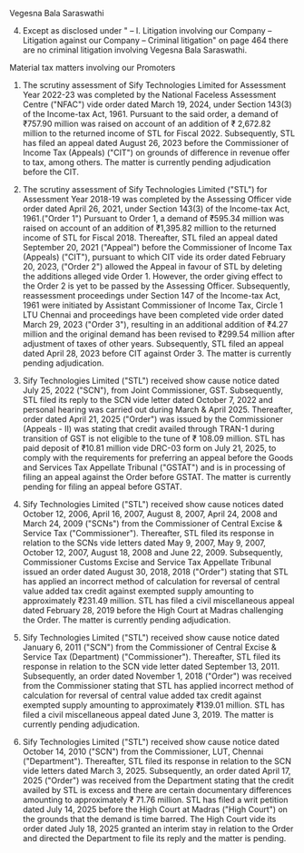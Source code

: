 Vegesna Bala Saraswathi

4. Except as disclosed under " – I. Litigation involving our Company – Litigation against our Company – Criminal litigation" on page 464 there are no criminal litigation involving Vegesna Bala Saraswathi.

Material tax matters involving our Promoters

1. The scrutiny assessment of Sify Technologies Limited for Assessment Year 2022-23 was completed by the National Faceless Assessment Centre ("NFAC") vide order dated March 19, 2024, under Section 143(3) of the Income-tax Act, 1961. Pursuant to the said order, a demand of ₹757.90 million was raised on account of an addition of ₹ 2,672.82 million to the returned income of STL for Fiscal 2022. Subsequently, STL has filed an appeal dated August 26, 2023 before the Commissioner of Income Tax (Appeals) ("CIT") on grounds of difference in revenue offer to tax, among others. The matter is currently pending adjudication before the CIT.

2. The scrutiny assessment of Sify Technologies Limited ("STL") for Assessment Year 2018-19 was completed by the Assessing Officer vide order dated April 26, 2021, under Section 143(3) of the Income-tax Act, 1961.("Order 1") Pursuant to Order 1, a demand of ₹595.34 million was raised on account of an addition of ₹1,395.82 million to the returned income of STL for Fiscal 2018. Thereafter, STL filed an appeal dated September 20, 2021 ("Appeal") before the Commissioner of Income Tax (Appeals) ("CIT"), pursuant to which CIT vide its order dated February 20, 2023, ("Order 2") allowed the Appeal in favour of STL by deleting the additions alleged vide Order 1. However, the order giving effect to the Order 2 is yet to be passed by the Assessing Officer. Subsequently, reassessment proceedings under Section 147 of the Income-tax Act, 1961 were initiated by Assistant Commissioner of Income Tax, Circle 1 LTU Chennai and proceedings have been completed vide order dated March 29, 2023 ("Order 3"), resulting in an additional addition of ₹4.27 million and the original demand has been revised to ₹299.54 million after adjustment of taxes of other years. Subsequently, STL filed an appeal dated April 28, 2023 before CIT against Order 3. The matter is currently pending adjudication.

3. Sify Technologies Limited ("STL") received show cause notice dated July 25, 2022 ("SCN"), from Joint Commissioner, GST. Subsequently, STL filed its reply to the SCN vide letter dated October 7, 2022 and personal hearing was carried out during March & April 2025. Thereafter, order dated April 21, 2025 ("Order") was issued by the Commissioner (Appeals - II) was stating that credit availed through TRAN-1 during transition of GST is not eligible to the tune of ₹ 108.09 million. STL has paid deposit of ₹10.81 million vide DRC-03 form on July 21, 2025, to comply with the requirements for preferring an appeal before the Goods and Services Tax Appellate Tribunal ("GSTAT") and is in processing of filing an appeal against the Order before GSTAT. The matter is currently pending for filing an appeal before GSTAT.

4. Sify Technologies Limited ("STL") received show cause notices dated October 12, 2006, April 16, 2007, August 8, 2007, April 24, 2008 and March 24, 2009 ("SCNs") from the Commissioner of Central Excise & Service Tax ("Commissioner"). Thereafter, STL filed its response in relation to the SCNs vide letters dated May 9, 2007, May 9, 2007, October 12, 2007, August 18, 2008 and June 22, 2009. Subsequently, Commissioner Customs Excise and Service Tax Appellate Tribunal issued an order dated August 30, 2018, 2018 ("Order") stating that STL has applied an incorrect method of calculation for reversal of central value added tax credit against exempted supply amounting to approximately ₹231.49 million. STL has filed a civil miscellaneous appeal dated February 28, 2019 before the High Court at Madras challenging the Order. The matter is currently pending adjudication.

5. Sify Technologies Limited ("STL") received show cause notice dated January 6, 2011 ("SCN") from the Commissioner of Central Excise & Service Tax (Department) ("Commissioner"). Thereafter, STL filed its response in relation to the SCN vide letter dated September 13, 2011. Subsequently, an order dated November 1, 2018 ("Order") was received from the Commissioner stating that STL has applied incorrect method of calculation for reversal of central value added tax credit against exempted supply amounting to approximately ₹139.01 million. STL has filed a civil miscellaneous appeal dated June 3, 2019. The matter is currently pending adjudication.

6. Sify Technologies Limited ("STL") received show cause notice dated October 14, 2010 ("SCN") from the Commissioner, LUT, Chennai ("Department"). Thereafter, STL filed its response in relation to the SCN vide letters dated March 3, 2025. Subsequently, an order dated April 17, 2025 ("Order") was received from the Department stating that the credit availed by STL is excess and there are certain documentary differences amounting to approximately ₹ 71.76 million. STL has filed a writ petition dated July 14, 2025 before the High Court at Madras ("High Court") on the grounds that the demand is time barred. The High Court vide its order dated July 18, 2025 granted an interim stay in relation to the Order and directed the Department to file its reply and the matter is pending.